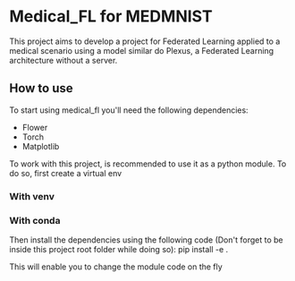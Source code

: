 # Medical_FL for MEDMNIST
This project aims to develop a project for Federated Learning applied to a medical scenario using a model similar do Plexus, a Federated Learning architecture without a server.

## How to use
To start using medical_fl you'll need the following dependencies:
- Flower
- Torch
- Matplotlib


To work with this project, is recommended to use it as a python module. To do so, first create a virtual env
### With venv

### With conda


Then install the dependencies using the following code (Don't forget to be inside this project root folder while doing so):
pip install -e .

This will enable you to change the module code on the fly

